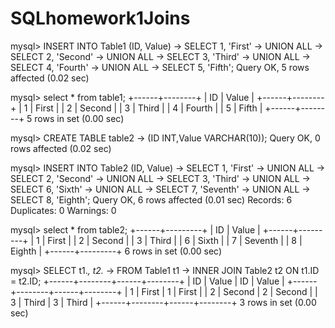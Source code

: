 # SQLhomework1Joins

mysql> INSERT INTO Table1 (ID, Value)
    -> SELECT 1, 'First'
    -> UNION ALL
    -> SELECT 2, 'Second'
    -> UNION ALL
    -> SELECT 3, 'Third'
    -> UNION ALL
    -> SELECT 4, 'Fourth'
    -> UNION ALL
    -> SELECT 5, 'Fifth';
Query OK, 5 rows affected (0.02 sec)

mysql> select * from table1;
+------+--------+
| ID   | Value  |
+------+--------+
|    1 | First  |
|    2 | Second |
|    3 | Third  |
|    4 | Fourth |
|    5 | Fifth  |
+------+--------+
5 rows in set (0.00 sec)

mysql> CREATE TABLE table2
    -> (ID INT,Value VARCHAR(10));
Query OK, 0 rows affected (0.02 sec)

mysql> INSERT INTO Table2 (ID, Value)
    -> SELECT 1, 'First'
    -> UNION ALL
    -> SELECT 2, 'Second'
    -> UNION ALL
    -> SELECT 3, 'Third'
    -> UNION ALL
    -> SELECT 6, 'Sixth'
    -> UNION ALL
    -> SELECT 7, 'Seventh'
    -> UNION ALL
    -> SELECT 8, 'Eighth';
Query OK, 6 rows affected (0.01 sec)
Records: 6  Duplicates: 0  Warnings: 0

mysql> select * from table2;
+------+---------+
| ID   | Value   |
+------+---------+
|    1 | First   |
|    2 | Second  |
|    3 | Third   |
|    6 | Sixth   |
|    7 | Seventh |
|    8 | Eighth  |
+------+---------+
6 rows in set (0.00 sec)

mysql> SELECT t1.*, t2.*
    -> FROM Table1 t1
    -> INNER JOIN Table2 t2 ON t1.ID = t2.ID;
+------+--------+------+--------+
| ID   | Value  | ID   | Value  |
+------+--------+------+--------+
|    1 | First  |    1 | First  |
|    2 | Second |    2 | Second |
|    3 | Third  |    3 | Third  |
+------+--------+------+--------+
3 rows in set (0.00 sec)
